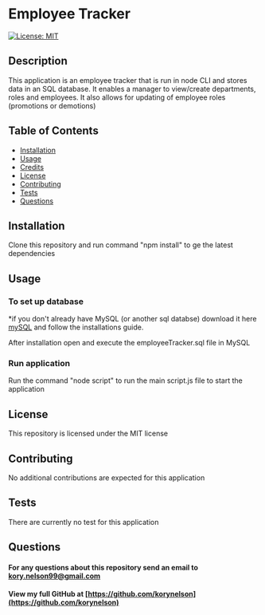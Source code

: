 # Employee Tracker
[![License: MIT](https://img.shields.io/badge/License-MIT-yellow.svg)](https://opensource.org/licenses/MIT)

## Description
This application is an employee tracker that is run in node CLI and stores data in an SQL database.  It enables a manager to view/create departments, roles and employees.  It also allows for updating of employee roles (promotions or demotions)


## Table of Contents
* [Installation](#installation)
* [Usage](#usage)
* [Credits](#credits)
* [License](#license)
* [Contributing](#Contributing)
* [Tests](#Tests)
* [Questions](#Questions)

## Installation
Clone this repository and run command "npm install" to ge the latest dependencies  

## Usage
### To set up database
*if you don't already have MySQL (or another sql databse) download it here [mySQL](https://www.mysql.com/) and follow the installations guide.

After installation open and execute the employeeTracker.sql file in MySQL

### Run application
Run the command "node script" to run the main script.js file to start the application


## License
This repository is licensed under the MIT license

## Contributing
No additional contributions are expected for this application

## Tests
There are currently no test for this application

## Questions
#### For any questions about this repository send an email to kory.nelson99@gmail.com
#### View my full GitHub at [https://github.com/korynelson](https://github.com/korynelson)

